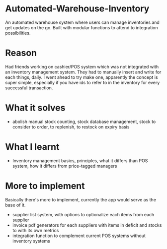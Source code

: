 # Automated-Warehouse-Inventory
An automated warehouse system where users can manage inventories and get updates on the go. Built with modular functions to attend to integration possibilities. 

# Reason 
Had friends working on cashier/POS system which was not integrated with an inventory management system. They had to manually insert and write
for each things, daily. I went ahead to try make one, apparently the concept is super simple, especially if you have ids to refer to in the inventory
for every successful transaction.

# What it solves
- abolish manual stock counting, stock database management, stock to consider to order, to replenish, to restock on expiry basis

# What I learnt
- Inventory management basics, principles, what it differs than POS system, how it differs from price-tagged managers

# More to implement
Basically there's more to implement, currently the app would serve as the base of it. 

- supplier list system, with options to optionalize each items from each supplier 
- invoice pdf generators for each suppliers with items in deficit and stocks to with its own metrics
- integration function to complement current POS systems without inventory systems 
